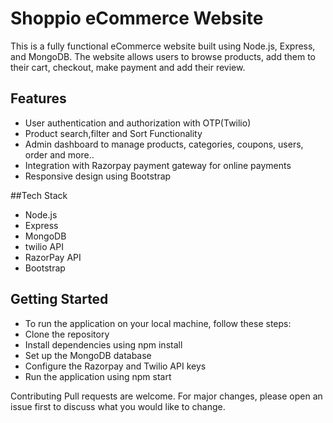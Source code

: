# Shoppio eCommerce Website
This is a fully functional eCommerce website built using Node.js, Express, and MongoDB. The website allows users to browse products, add them to their cart, checkout, make payment and add their review.

## Features
- User authentication and authorization with OTP(Twilio) <br>
- Product search,filter and Sort Functionality <br>
- Admin dashboard to manage products, categories, coupons, users, order and more.. <br>
- Integration with Razorpay payment gateway for online payments <br>
- Responsive design using Bootstrap <br>

##Tech Stack
- Node.js
- Express
- MongoDB
- twilio API
- RazorPay API
- Bootstrap

## Getting Started
- To run the application on your local machine, follow these steps:
- Clone the repository
- Install dependencies using npm install
- Set up the MongoDB database
- Configure the Razorpay and Twilio API keys
- Run the application using npm start

Contributing
Pull requests are welcome. For major changes, please open an issue first to discuss what you would like to change.

